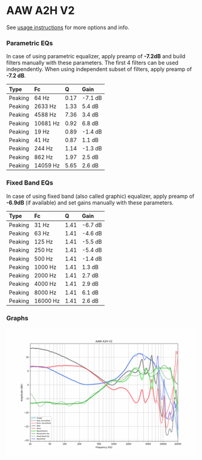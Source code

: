 # AAW A2H V2
See [usage instructions](https://github.com/jaakkopasanen/AutoEq#usage) for more options and info.

### Parametric EQs
In case of using parametric equalizer, apply preamp of **-7.2dB** and build filters manually
with these parameters. The first 4 filters can be used independently.
When using independent subset of filters, apply preamp of **-7.2 dB**.

| Type    | Fc       |    Q | Gain    |
|:--------|:---------|:-----|:--------|
| Peaking | 64 Hz    | 0.17 | -7.1 dB |
| Peaking | 2633 Hz  | 1.33 | 5.4 dB  |
| Peaking | 4588 Hz  | 7.36 | 3.4 dB  |
| Peaking | 10681 Hz | 0.92 | 6.8 dB  |
| Peaking | 19 Hz    | 0.89 | -1.4 dB |
| Peaking | 41 Hz    | 0.87 | 1.1 dB  |
| Peaking | 244 Hz   | 1.14 | -1.3 dB |
| Peaking | 862 Hz   | 1.97 | 2.5 dB  |
| Peaking | 14059 Hz | 5.65 | 2.6 dB  |

### Fixed Band EQs
In case of using fixed band (also called graphic) equalizer, apply preamp of **-6.9dB**
(if available) and set gains manually with these parameters.

| Type    | Fc       |    Q | Gain    |
|:--------|:---------|:-----|:--------|
| Peaking | 31 Hz    | 1.41 | -6.7 dB |
| Peaking | 63 Hz    | 1.41 | -4.6 dB |
| Peaking | 125 Hz   | 1.41 | -5.5 dB |
| Peaking | 250 Hz   | 1.41 | -5.4 dB |
| Peaking | 500 Hz   | 1.41 | -1.4 dB |
| Peaking | 1000 Hz  | 1.41 | 1.3 dB  |
| Peaking | 2000 Hz  | 1.41 | 2.7 dB  |
| Peaking | 4000 Hz  | 1.41 | 2.9 dB  |
| Peaking | 8000 Hz  | 1.41 | 6.1 dB  |
| Peaking | 16000 Hz | 1.41 | 2.6 dB  |

### Graphs
![](./AAW%20A2H%20V2.png)